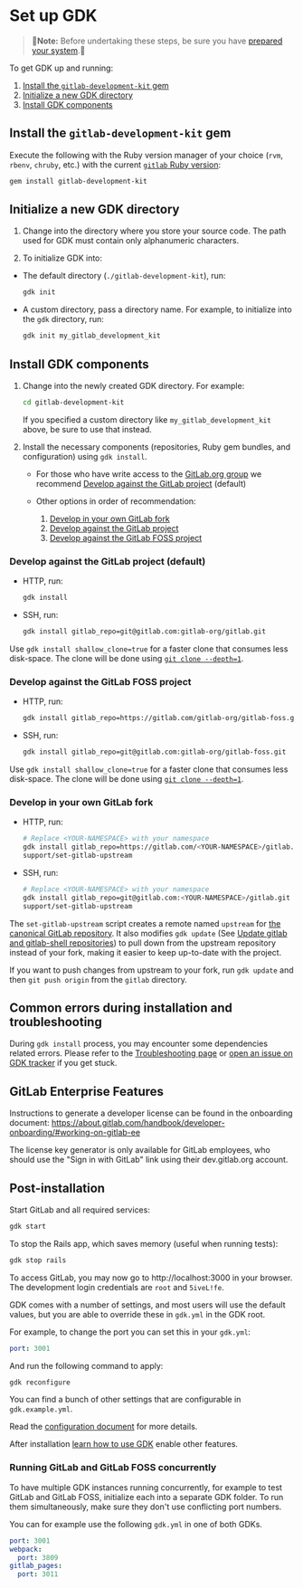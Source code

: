 # Set up GDK

> 🚨**Note:** Before undertaking these steps, be sure you have [prepared your system](./prepare.md).🚨

To get GDK up and running:

1. [Install the `gitlab-development-kit` gem](#install-the-gitlab-development-kit-gem)
1. [Initialize a new GDK directory](#initialize-a-new-gdk-directory)
1. [Install GDK components](#install-gdk-components)

## Install the `gitlab-development-kit` gem

Execute the following with the Ruby version manager of your choice (`rvm`, `rbenv`, `chruby`, etc.) with the current [`gitlab` Ruby version](https://gitlab.com/gitlab-org/gitlab/blob/master/.ruby-version):

```sh
gem install gitlab-development-kit
```

## Initialize a new GDK directory

1. Change into the directory where you store your source code. The path used for
   GDK must contain only alphanumeric characters.

1. To initialize GDK into:

  - The default directory (`./gitlab-development-kit`), run:

    ```sh
    gdk init
    ```

  - A custom directory, pass a directory name. For example, to initialize into
    the `gdk` directory, run:

      ```sh
      gdk init my_gitlab_development_kit
      ```

## Install GDK components

1. Change into the newly created GDK directory.  For example:

   ```sh
   cd gitlab-development-kit
   ```

   If you specified a custom directory like `my_gitlab_development_kit` above, be
   sure to use that instead.

1. Install the necessary components (repositories, Ruby gem bundles, and
   configuration) using `gdk install`.

   - For those who have write access to the [GitLab.org group](https://gitlab.com/gitlab-org)
   we recommend [Develop against the GitLab project](#develop-against-the-gitlab-project-default) (default)

   - Other options in order of recommendation:

     1. [Develop in your own GitLab fork](#develop-in-your-own-gitlab-fork)
     1. [Develop against the GitLab project](#develop-against-the-gitlab-project-default)
     1. [Develop against the GitLab FOSS project](#develop-against-the-gitlab-foss-project)

### Develop against the GitLab project (default)

- HTTP, run:

  ```sh
  gdk install
  ```

- SSH, run:

  ```sh
  gdk install gitlab_repo=git@gitlab.com:gitlab-org/gitlab.git
  ```

Use `gdk install shallow_clone=true` for a faster clone that consumes less disk-space.
The clone will be done using [`git clone --depth=1`](https://www.git-scm.com/docs/git-clone#Documentation/git-clone.txt---depthltdepthgt).

### Develop against the GitLab FOSS project

- HTTP, run:

  ```sh
  gdk install gitlab_repo=https://gitlab.com/gitlab-org/gitlab-foss.git
  ```

- SSH, run:

  ```sh
  gdk install gitlab_repo=git@gitlab.com:gitlab-org/gitlab-foss.git
  ```

Use `gdk install shallow_clone=true` for a faster clone that consumes less disk-space.
The clone will be done using [`git clone --depth=1`](https://www.git-scm.com/docs/git-clone#Documentation/git-clone.txt---depthltdepthgt).

### Develop in your own GitLab fork

- HTTP, run:

  ```sh
  # Replace <YOUR-NAMESPACE> with your namespace
  gdk install gitlab_repo=https://gitlab.com/<YOUR-NAMESPACE>/gitlab.git
  support/set-gitlab-upstream
  ```

- SSH, run:

  ```sh
  # Replace <YOUR-NAMESPACE> with your namespace
  gdk install gitlab_repo=git@gitlab.com:<YOUR-NAMESPACE>/gitlab.git
  support/set-gitlab-upstream
  ```

The `set-gitlab-upstream` script creates a remote named `upstream` for
[the canonical GitLab repository](https://gitlab.com/gitlab-org/gitlab). It also
modifies `gdk update` (See [Update gitlab and gitlab-shell repositories](./howto/gdk_commands.md#update-gitlab-and-gitlab-shell-repositories))
to pull down from the upstream repository instead of your fork, making it easier
to keep up-to-date with the project.

If you want to push changes from upstream to your fork, run `gdk update` and then
`git push origin` from the `gitlab` directory.

## Common errors during installation and troubleshooting

During `gdk install` process, you may encounter some dependencies related errors. Please refer to the [Troubleshooting page](./howto/troubleshooting.md) or [open an issue on GDK tracker](https://gitlab.com/gitlab-org/gitlab-development-kit/issues) if you get stuck.

## GitLab Enterprise Features

Instructions to generate a developer license can be found in the
onboarding document: https://about.gitlab.com/handbook/developer-onboarding/#working-on-gitlab-ee

The license key generator is only available for GitLab employees, who should use the "Sign in with GitLab" link using their dev.gitlab.org account.

## Post-installation

Start GitLab and all required services:

```sh
gdk start
```

To stop the Rails app, which saves memory (useful when running tests):

```sh
gdk stop rails
```

To access GitLab, you may now go to http://localhost:3000 in your
browser. The development login credentials are `root` and
`5iveL!fe`.

GDK comes with a number of settings, and most users will use the
default values, but you are able to override these in `gdk.yml` in the
GDK root.

For example, to change the port you can set this in your `gdk.yml`:

```yaml
port: 3001
```

And run the following command to apply:

```sh
gdk reconfigure
```

You can find a bunch of other settings that are configurable in `gdk.example.yml`.

Read the [configuration document](howto/configuration.md) for more details.

After installation [learn how to use GDK](howto/README.md) enable other features.

### Running GitLab and GitLab FOSS concurrently

To have multiple GDK instances running concurrently, for example to
test GitLab and GitLab FOSS, initialize each into a separate GDK
folder. To run them simultaneously, make sure they don't use
conflicting port numbers.

You can for example use the following `gdk.yml` in one of both GDKs.

```yaml
port: 3001
webpack:
  port: 3809
gitlab_pages:
  port: 3011
```
